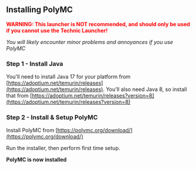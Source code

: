 ## Installing PolyMC

<span style="color:red">**WARNING: This launcher is NOT recommended, and should only be used if you cannot use the Technic Launcher!**</span>

*You will likely encounter minor problems and annoyances if you use PolyMC*

### Step 1 - Install Java

You'll need to install Java 17 for your platform from [https://adoptium.net/temurin/releases](https://adoptium.net/temurin/releases). You'll also need Java 8, so install that from [https://adoptium.net/temurin/releases?version=8](https://adoptium.net/temurin/releases?version=8)

### Step 2 - Install & Setup PolyMC

Install PolyMC from [https://polymc.org/download/](https://polymc.org/download/)

Run the installer, then perform first time setup.

**PolyMC is now installed**
